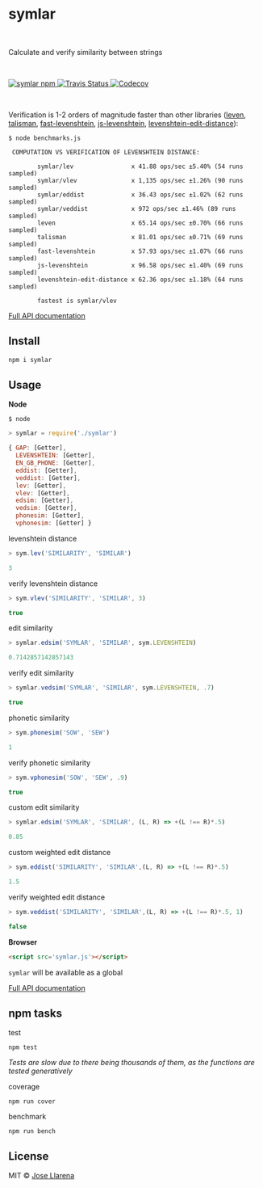 
<h1>symlar</h1><br/>
<p >Calculate and verify similarity between strings</p><br/>

<p>
<a href="https://www.npmjs.com/package/symlar">
<img alt="symlar npm" src="https://img.shields.io/npm/v/npm.svg">
</a>

<a href="https://travis-ci.org/JoseLlarena/symlarjs">
<img alt="Travis Status" src="https://travis-ci.org/JoseLlarena/symlarjs.svg?branch=master">
</a>

<a href="https://codecov.io/gh/JoseLlarena/symlarjs">
  <img src="https://codecov.io/gh/JoseLlarena/symlarjs/branch/master/graph/badge.svg" alt="Codecov" />
</a>
<p><br/>



Verification is 1-2 orders of magnitude faster than other libraries ([leven](https://github.com/sindresorhus/leven), [talisman](https://github.com/Yomguithereal/talisman), [fast-levenshtein](https://github.com/hiddentao/fast-levenshtein), [js-levenshtein](https://github.com/gustf/js-levenshtein), [levenshtein-edit-distance](https://github.com/wooorm/levenshtein-edit-distance)):
```shell
$ node benchmarks.js

 COMPUTATION VS VERIFICATION OF LEVENSHTEIN DISTANCE:

        symlar/lev                x 41.88 ops/sec ±5.40% (54 runs sampled)
        symlar/vlev               x 1,135 ops/sec ±1.26% (90 runs sampled)
        symlar/eddist             x 36.43 ops/sec ±1.02% (62 runs sampled)
        symlar/veddist            x 972 ops/sec ±1.46% (89 runs sampled)
        leven                     x 65.14 ops/sec ±0.70% (66 runs sampled)
        talisman                  x 81.01 ops/sec ±0.71% (69 runs sampled)
        fast-levenshtein          x 57.93 ops/sec ±1.07% (66 runs sampled)
        js-levenshtein            x 96.58 ops/sec ±1.40% (69 runs sampled)
        levenshtein-edit-distance x 62.36 ops/sec ±1.18% (64 runs sampled)

        fastest is symlar/vlev
```





[Full API documentation](https://josellarena.github.io/symlarjs/global.html)


## Install

```js
npm i symlar
```

## Usage

__Node__

```shell
$ node
```
```js
> symlar = require('./symlar')

{ GAP: [Getter],
  LEVENSHTEIN: [Getter],
  EN_GB_PHONE: [Getter],
  eddist: [Getter],
  veddist: [Getter],
  lev: [Getter],
  vlev: [Getter],
  edsim: [Getter],
  vedsim: [Getter],
  phonesim: [Getter],
  vphonesim: [Getter] }
```



levenshtein distance

```js
> sym.lev('SIMILARITY', 'SIMILAR')

3
```

verify levenshtein distance

```js
> sym.vlev('SIMILARITY', 'SIMILAR', 3)

true
```

edit similarity

```js
> symlar.edsim('SYMLAR', 'SIMILAR', sym.LEVENSHTEIN)

0.7142857142857143
```

verify edit similarity

```js
> symlar.vedsim('SYMLAR', 'SIMILAR', sym.LEVENSHTEIN, .7)

true
```
 
phonetic similarity

```js
> sym.phonesim('SOW', 'SEW')

1
```

verify phonetic similarity
```js
> sym.vphonesim('SOW', 'SEW', .9)

true
```

custom edit similarity

```js
> symlar.edsim('SYMLAR', 'SIMILAR', (L, R) => +(L !== R)*.5)

0.85
```

custom weighted edit distance

```js
> sym.eddist('SIMILARITY', 'SIMILAR',(L, R) => +(L !== R)*.5)

1.5
```

verify weighted edit distance

```js
> sym.veddist('SIMILARITY', 'SIMILAR',(L, R) => +(L !== R)*.5, 1)

false
```

__Browser__

```html
<script src='symlar.js'></script>
```
`symlar` will be available as a global


[Full API documentation](https://josellarena.github.io/symlarjs/global.html)

## npm tasks

test
```shell
npm test
```
_Tests are slow due to there being thousands of them, as the functions are tested generatively_

coverage
```shell
npm run cover
```

benchmark
```shell
npm run bench
```

## License

MIT © [Jose Llarena](https://www.npmjs.com/~josellarena)